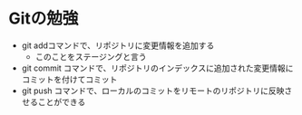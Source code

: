 # Gitの勉強

- git addコマンドで、リポジトリに変更情報を追加する
  - このことをステージングと言う
- git commit コマンドで、リポジトリのインデックスに追加された変更情報にコミットを付けてコミット
- git push コマンドで、ローカルのコミットをリモートのリポジトリに反映させることができる
